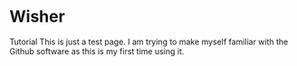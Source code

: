 # Wisher
Tutorial
This is just a test page. I am trying to make myself familiar with the Github software as this is my first time using it.
